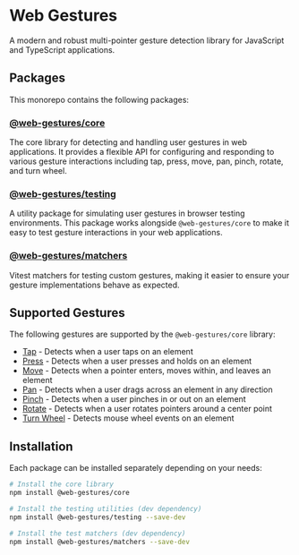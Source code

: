 # Web Gestures

A modern and robust multi-pointer gesture detection library for JavaScript and TypeScript applications.

## Packages

This monorepo contains the following packages:

### [@web-gestures/core](./packages/core/README.md)

The core library for detecting and handling user gestures in web applications. It provides a flexible API for configuring and responding to various gesture interactions including tap, press, move, pan, pinch, rotate, and turn wheel.

### [@web-gestures/testing](./packages/testing/README.md)

A utility package for simulating user gestures in browser testing environments. This package works alongside `@web-gestures/core` to make it easy to test gesture interactions in your web applications.

### [@web-gestures/matchers](./packages/matchers/README.md)

Vitest matchers for testing custom gestures, making it easier to ensure your gesture implementations behave as expected.

## Supported Gestures

The following gestures are supported by the `@web-gestures/core` library:

- [Tap](./packages/core/README.md#tap-gesture) - Detects when a user taps on an element
- [Press](./packages/core/README.md#press-gesture) - Detects when a user presses and holds on an element
- [Move](./packages/core/README.md#move-gesture) - Detects when a pointer enters, moves within, and leaves an element
- [Pan](./packages/core/README.md#pan-gesture) - Detects when a user drags across an element in any direction
- [Pinch](./packages/core/README.md#pinch-gesture) - Detects when a user pinches in or out on an element
- [Rotate](./packages/core/README.md#rotate-gesture) - Detects when a user rotates pointers around a center point
- [Turn Wheel](./packages/core/README.md#turn-wheel-gesture) - Detects mouse wheel events on an element

## Installation

Each package can be installed separately depending on your needs:

```bash
# Install the core library
npm install @web-gestures/core

# Install the testing utilities (dev dependency)
npm install @web-gestures/testing --save-dev

# Install the test matchers (dev dependency)
npm install @web-gestures/matchers --save-dev
```

